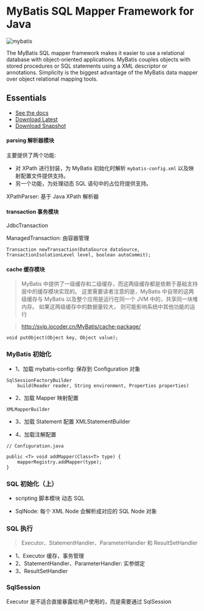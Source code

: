 MyBatis SQL Mapper Framework for Java
=====================================

![mybatis](http://mybatis.github.io/images/mybatis-logo.png)

The MyBatis SQL mapper framework makes it easier to use a relational database with object-oriented applications.
MyBatis couples objects with stored procedures or SQL statements using a XML descriptor or annotations.
Simplicity is the biggest advantage of the MyBatis data mapper over object relational mapping tools.

Essentials
----------

* [See the docs](http://mybatis.github.io/mybatis-3)
* [Download Latest](https://github.com/mybatis/mybatis-3/releases)
* [Download Snapshot](https://oss.sonatype.org/content/repositories/snapshots/org/mybatis/mybatis/)

#### parsing 解析器模块
主要提供了两个功能:

- 对 XPath 进行封装，为 MyBatis 初始化时解析 `mybatis-config.xml` 以及映射配置文件提供支持。
- 另一个功能，为处理动态 SQL 语句中的占位符提供支持。

XPathParser: 基于 Java XPath 解析器

#### transaction 事务模块
JdbcTransaction

ManagedTransaction: 由容器管理

```
Transaction newTransaction(DataSource dataSource, TransactionIsolationLevel level, boolean autoCommit);
```

#### cache 缓存模块
> MyBatis 中提供了一级缓存和二级缓存，而这两级缓存都是依赖于基础支持层中的缓存模块实现的。
这里需要读者注意的是，MyBatis 中自带的这两级缓存与 MyBatis 以及整个应用是运行在同一个 JVM 中的，共享同一块堆内存。
如果这两级缓存中的数据量较大， 则可能影响系统中其他功能的运行

> http://svip.iocoder.cn/MyBatis/cache-package/

```
void putObject(Object key, Object value);
```

### MyBatis 初始化
- 1、加载 mybatis-config: 保存到 Configuration 对象
```
SqlSessionFactoryBuilder
    build(Reader reader, String environment, Properties properties)
```

- 2、加载 Mapper 映射配置
```
XMLMapperBuilder
```

- 3、加载 Statement 配置
XMLStatementBuilder

- 4、加载注解配置
```
// Configuration.java
    
public <T> void addMapper(Class<T> type) {
    mapperRegistry.addMapper(type);
}
```

### SQL 初始化（上）
- scripting 脚本模块
动态 SQL

- SqlNode: 每个 XML Node 会解析成对应的 SQL Node 对象

### SQL 执行
> Executor、StatementHandler、ParameterHandler 和 ResultSetHandler

- 1、Executor 缓存，事务管理
- 2、StatementHandler、ParameterHandler: 实参绑定
- 3、ResultSetHandler

### SqlSession
Executor 是不适合直接暴露给用户使用的，而是需要通过 SqlSession